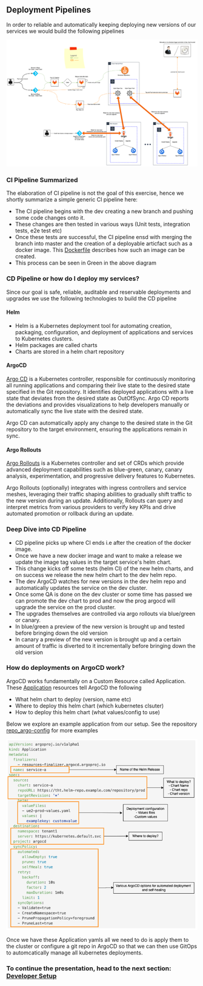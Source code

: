 ## Deployment Pipelines

In order to reliable and automatically keeping deploying new versions of our services we would build the following pipelines

![CI/CD Pipelines](diagrams/pipeline.png "CI/CD Pipelines")

### CI Pipeline Summarized
The elaboration of CI pipeline is not the goal of this exercise, hence we shortly summarize a simple generic CI pipeline here:

- The CI pipeline begins with the dev creating a new branch and pushing some code changes onto it.
- These changes are then tested in various ways (Unit tests, integration tests, e2e test etc)
- Once these tests are successful, the CI pipeline ensd with merging the branch into master and the creation of a deployable articfact such as a docker image. This [Dockerfile](repo_microservices/service-a/Dockerfile) describes how such an image can be created.
- This process can be seen in Green in the above diagram

### CD Pipeline or how do I deploy my services?

Since our goal is safe, reliable, auditable and reservable deployments and upgrades we use the following technologies to build the CD pipeline

#### Helm
   - Helm is a Kubernetes deployment tool for automating creation, packaging, configuration, and deployment of applications and services to Kubernetes clusters.
   - Helm packages are called charts
   - Charts are stored in a helm chart repository


#### ArgoCD

[Argo CD](https://argo-cd.readthedocs.io/en/stable/) is a Kubernetes controller, responsible for continuously monitoring all running applications and comparing their live state to the desired state specified in the Git repository. It identifies deployed applications with a live state that deviates from the desired state as OutOfSync. Argo CD reports the deviations and provides visualizations to help developers manually or automatically sync the live state with the desired state.

Argo CD can automatically apply any change to the desired state in the Git repository to the target environment, ensuring the applications remain in sync.

#### Argo Rollouts
[Argo Rollouts](https://argoproj.github.io/argo-rollouts/) is a Kubernetes controller and set of CRDs which provide advanced deployment capabilities such as blue-green, canary, canary analysis, experimentation, and progressive delivery features to Kubernetes.

Argo Rollouts (optionally) integrates with ingress controllers and service meshes, leveraging their traffic shaping abilities to gradually shift traffic to the new version during an update. Additionally, Rollouts can query and interpret metrics from various providers to verify key KPIs and drive automated promotion or rollback during an update.

### Deep Dive into CD Pipeline
- CD pipeline picks up where CI ends i.e after the creation of the docker image.
- Once we have a new docker image and want to make a release we update the image tag values in the target service's helm chart.
- This change kicks off some tests (helm CI) of the new helm charts, and on success we release the new helm chart to the dev helm repo.
- The dev ArgoCD watches for new versions in the dev helm repo and automatically updates the service on the dev cluster.
- Once some QA is done on the dev cluster or some time has passed we can promote the dev chart to prod and now the prog argocd will upgrade the service on the prod cluster.
- The upgrades themselves are controlled via argo rollouts via blue/green or canary.
- In blue/green a preview of the new version is brought up and tested before bringing down the old version
- In canary a preview of the new version is brought up and a certain amount of traffic is diverted to it incrementally before bringing down the old version

### How do deployments on ArgoCD work?

ArgoCD works fundamentally on a Custom Resource called Application. These [Application](https://argo-cd.readthedocs.io/en/stable/operator-manual/declarative-setup/#applications) resources tell ArgoCD the following
  - What helm chart to deploy (version, name etc)
  - Where to deploy this helm chart (which kubernetes clsuter)
  - How to deploy this helm chart (what values/config to use)

Below we explore an example application from our setup. See the repository [repo_argo-config](../repo_argo-config) for more examples

![Example ArgoCD Application](diagrams/argo_app.png "Example ArgoCD Application")

Once we have these Application yamls all we need to do is apply them to the cluster or configure a git repo in ArgoCD so that we can then use GitOps to automcatically manage all kubernetes deployments.

### To continue the presentation, head to the next section: [Developer Setup](developer.md)